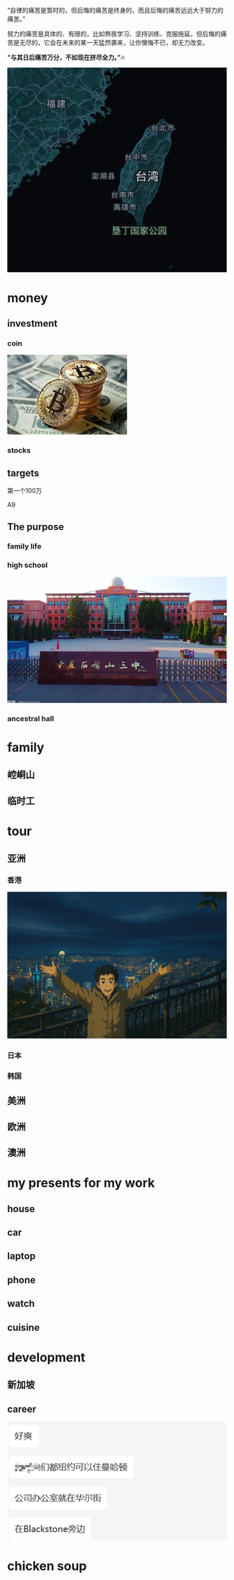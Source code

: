 “自律的痛苦是暂时的，但后悔的痛苦是终身的，而且后悔的痛苦远远大于努力的痛苦。”

努力的痛苦是具体的、有限的，比如熬夜学习、坚持训练、克服拖延，但后悔的痛苦是无尽的，它会在未来的某一天猛然袭来，让你懊悔不已，却无力改变。

**“与其日后痛苦万分，不如现在拼尽全力。”**🔥

![alt text](image-3.png)

# money


## investment

### coin

![Alt text](image-2.png)



### stocks



## targets

第一个100万

A9
## The purpose

### family life



### high school

![Alt text](image.png)


### ancestral hall




# family

## 崆峒山


## 临时工



# tour

## 亚洲

### 香港

![alt text](7c13f3a592630a0e9e77744379f0369c.jpg)



### 日本

### 韩国

## 美洲

## 欧洲

## 澳洲








# my presents for my work

## house


## car


## laptop

## phone


## watch

## cuisine



# development





## 新加坡





## career


![Alt text](image-1.png)



# chicken soup








